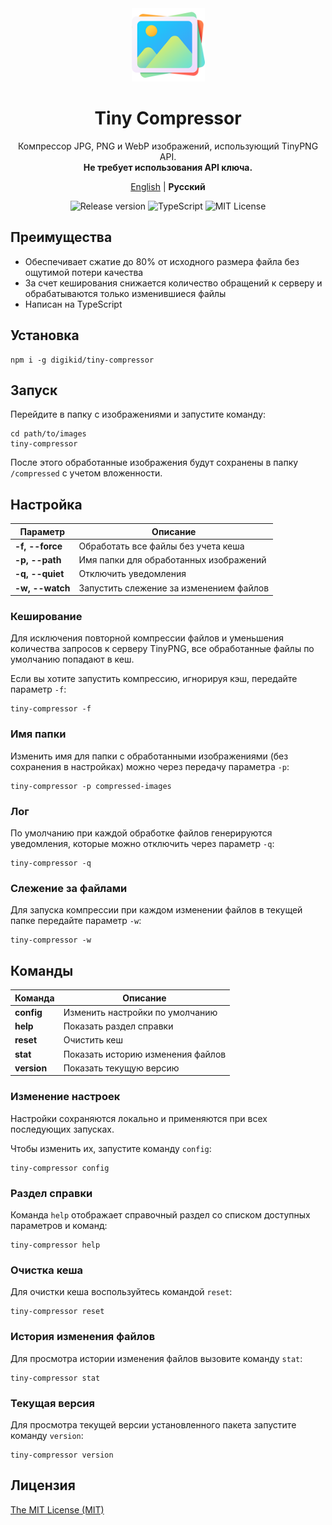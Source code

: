 <div align="center">
  <img alt="Tiny Compressor" src="https://github.com/digikid/tiny-compressor/raw/main/logo.png" height="117" />
  <h1>Tiny Compressor</h1>
  <p>Компрессор JPG, PNG и WebP изображений, использующий TinyPNG API.<br><b>Не требует использования API ключа.</b></p>
  <p>
    <a href="https://github.com/digikid/tiny-compressor/blob/main/README.md">English</a> | <b>Русский</b></p>
  <img src="https://img.shields.io/github/release/digikid/tiny-compressor.svg?style=flat-square&logo=appveyor" alt="Release version">
  <img src="https://img.shields.io/github/languages/top/digikid/tiny-compressor.svg?style=flat-square&logo=appveyor" alt="TypeScript">
  <img src="https://img.shields.io/github/license/digikid/tiny-compressor.svg?style=flat-square&logo=appveyor" alt="MIT License">
</div>

## Преимущества

- Обеспечивает сжатие до 80% от исходного размера файла без ощутимой потери качества
- За счет кеширования снижается количество обращений к серверу и обрабатываются только изменившиеся файлы
- Написан на TypeScript

## Установка

```shell
npm i -g digikid/tiny-compressor
```

## Запуск

Перейдите в папку с изображениями и запустите команду:

```shell
cd path/to/images
tiny-compressor
```

После этого обработанные изображения будут сохранены в папку `/compressed` с учетом вложенности.

## Настройка

| Параметр            | Описание                                |
|---------------------|-----------------------------------------|
| <b>-f, --force</b>  | Обработать все файлы без учета кеша     |
| <b>-p, --path</b>   | Имя папки для обработанных изображений  |
| <b>-q, --quiet</b>  | Отключить уведомления                   |
| <b>-w, --watch</b>  | Запустить слежение за изменением файлов |

### Кеширование

Для исключения повторной компрессии файлов и уменьшения количества запросов к серверу TinyPNG, все обработанные файлы по умолчанию попадают в кеш.

Если вы хотите запустить компрессию, игнорируя кэш, передайте параметр `-f`:

```shell
tiny-compressor -f
```

### Имя папки

Изменить имя для папки с обработанными изображениями (без сохранения в настройках) можно через передачу параметра `-p`:

```shell
tiny-compressor -p compressed-images
```

### Лог

По умолчанию при каждой обработке файлов генерируются уведомления, которые можно отключить через параметр `-q`:

```shell
tiny-compressor -q
```

### Слежение за файлами

Для запуска компрессии при каждом изменении файлов в текущей папке передайте параметр `-w`:

```shell
tiny-compressor -w
```

## Команды

| Команда        | Описание                          |
|----------------|-----------------------------------|
| <b>config</b>  | Изменить настройки по умолчанию   |
| <b>help</b>    | Показать раздел справки           |
| <b>reset</b>   | Очистить кеш                      |
| <b>stat</b>    | Показать историю изменения файлов |
| <b>version</b> | Показать текущую версию           |

### Изменение настроек

Настройки сохраняются локально и применяются при всех последующих запусках.

Чтобы изменить их, запустите команду `config`:

```shell
tiny-compressor config
```

### Раздел справки

Команда `help` отображает справочный раздел со списком доступных параметров и команд:

```shell
tiny-compressor help
```

### Очистка кеша

Для очистки кеша воспользуйтесь командой `reset`:

```shell
tiny-compressor reset
```

### История изменения файлов

Для просмотра истории изменения файлов вызовите команду `stat`:

```shell
tiny-compressor stat
```

### Текущая версия

Для просмотра текущей версии установленного пакета запустите команду `version`:

```shell
tiny-compressor version
```

## Лицензия

[The MIT License (MIT)](LICENSE)
